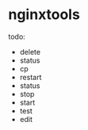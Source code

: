 # nginxtools
 
todo:
- delete <conf>
- status <conf>
- cp <conf> <target>
- restart
- status
- stop
- start
- test
- edit <conf>